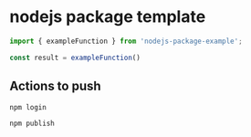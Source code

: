 # nodejs package template

```ts
import { exampleFunction } from 'nodejs-package-example';

const result = exampleFunction()
```

## Actions to push

```bash
npm login
```

```bash
npm publish
```

